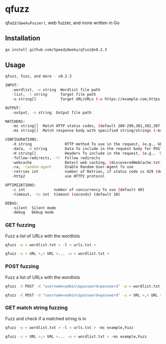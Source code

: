 # qfuzz

qfuzz`(QwekuFuzzer)`, web fuzzer, and more written in Go

## Installation

```bash
go install github.com/SpeedyQweku/qfuzz@v0.2.3
```

## Usage

```bash
qfuzz, fuzz, and more - v0.2.3

INPUT:
   -wordlist, -w string  Wordlist file path
   -list, -l string      Target file path
   -u string[]           Target URL/URLs (-u https://example.com,https://example.org)

OUTPUT:
   -output, -o string  Output file path

MATCHERS:
   -mc string[]  Match HTTP status codes, (default 200-299,301,302,307,401,403,405,500)
   -ms string[]  Match response body with specified string/strings (-ms example,Fuzz)

CONFIGURATIONS:
   -X string               HTTP method To use in the request, (e.g., GET, POST, PUT, DELETE)
   -data, -d string        Data To include in the request body for POST method
   -H string[]             Headers To include in the request, (e.g., 'key1:value1,key2:value2')
   -follow-redirects, -fr  Follow redirects
   -webcache               Detect web caching, (discoveredWebCache.txt)
   -ra, -random-agent      Enable Random User-Agent To use
   -retries int            number of Retries, if status code is 429 (default 5)
   -http2                  use HTTP2 protocol

OPTIMIZATIONS:
   -c int             number of concurrency To use (default 40)
   -timeout, -to int  timeout (seconds) (default 10)

DEBUG:
   -silent  Silent mode
   -debug   Debug mode
```

### GET fuzzing

Fuzz a list of URLs with the wordlists

```bash
qfuzz -w < wordlist.txt > -l < urls.txt >
```

```bash
qfuzz -u < URL >,< URL >... -w < wordlist.txt >
```

### POST fuzzing

Fuzz a list of URLs with the wordlists

```bash
qfuzz -X POST -d "username=admin\&password=password" -w < wordlist.txt > -l < urls.txt >
```

```bash
qfuzz -X POST -d "username=admin\&password=password" -u < URL >,< URL >... -w < wordlist.txt >
```

### GET match string fuzzing

Fuzz and check if a matched string is in

```bash
qfuzz -w < wordlist.txt > -l < urls.txt > -ms example,Fuzz
```

```bash
qfuzz -u < URL >,< URL >... -w < wordlist.txt > -ms example,Fuzz
```
